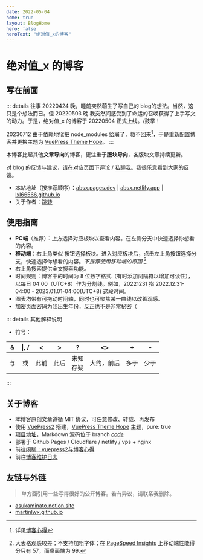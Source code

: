 ```yaml
---
date: 2022-05-04
home: true
layout: BlogHome
hero: false
heroText: "绝对值_x的博客"
---
```

# 绝对值_x 的博客
## 写在前面
::: details 往事
20220424 晚，睡前突然萌生了写自己的 blog的想法。当然，这只是个想法而已。但 20220503 晚 我突然间<span class="heimu" title="你知道的太多了">感受到了命运的召唤</span>获得了上手写文的动力。于是，绝对值_x 的博客于 20220504 正式上线。/鼓掌！

20230712 由于依赖地狱把 node_modules 给崩了，救不回来[^1]，于是重新配置博客并更换主题为 [VuePress Theme Hope](https://theme-hope.vuejs.press/zh/)。
:::
[^1]: 详见[博客心得](./gossip/withvuepress2.md#vuepress2与博客心得)

本博客比起其他**文章导向**的博客，更注重于**版块导向**，各版块文章持续更新。

对 blog 的反馈与建议，请在对应页面下评论 / [私聊我](./gossip/author.md#社交)。我很乐意看到大家的反馈。

* 本站地址（按推荐顺序）：[absx.pages.dev](https://absx.pages.dev) | [absx.netlify.app](https://absx.netlify.app) | [lxl66566.github.io](https://lxl66566.github.io)
* 关于作者：[跳转](./gossip/author.md)
## 使用指南
* <HopeIcon icon="computer"/> **PC端**（推荐）：上方选择对应板块以查看内容。在左侧分支中快速选择你想看的内容。
* <HopeIcon icon="mobile"/> **移动端**：右上角类似 <HopeIcon icon="context"/> 按钮选择板块。进入对应板块后，点击左上角按钮选择分支，快速选择你想看的内容。*不推荐使用移动端的原因* [^2]
* 右上角搜索提供全文搜索功能。
* 时间规则：博客中的时间为 8 位数字格式（有时添加间隔符以增加可读性），以每日 04:00（UTC+8）作为分割线。例如，20221231 指 2022.12.31-04:00 - 2023.01.01-04:00(UTC+8) 这段时间。
* 图表均带有可拖动时间轴，同时也可聚焦某一曲线以改善观感。
* 加密页面密码为我出生年份，反正也不是非常秘密（
[^2]: 大表格观感较差；不支持加粗字体；在 [PageSpeed Insights](./farraginous/recommend_websites.md#工具) 上移动端性能得分只有 57，而桌面端为 99.

::: details 其他解释说明
* 符号：

|&|\|, /|<|>|?|<>|+|-|
| :-: | :-: | :-: | :-: | :-: | :-: | :-: | :-: |
|与|或|此前|此后|未知<br/>存疑|大约，前后|多于|少于|

:::
## 关于博客
* 本博客原创文章遵循 MIT 协议，可任意修改、转载、再发布
* 使用 [VuePress2](https://v2.vuepress.vuejs.org/zh/) 搭建，[VuePress Theme Hope](https://theme-hope.vuejs.press/zh/) 主题，pure: true
* [项目地址](https://github.com/lxl66566/lxl66566.github.io)，Markdown 源码位于 branch *[code](https://github.com/lxl66566/lxl66566.github.io/tree/code)*
* 部署于 Github Pages / Cloudflare / netlify / vps + nginx
* 前往[闲聊：vuepress2与博客心得](./gossip/withvuepress2.md)
* 前往[博客维护日志](./farraginous/log.md)
## 友链与外链
> 单方面引用一些写得很好的公开博客。若有异议，请联系我删除。
* [asukaminato.notion.site](https://asukaminato.notion.site/asukaminato/Blog-3c0df75d3d8b471ab67e97ecc82e10a4)
* [martinlwx.github.io](https://martinlwx.github.io/zh-cn/)
